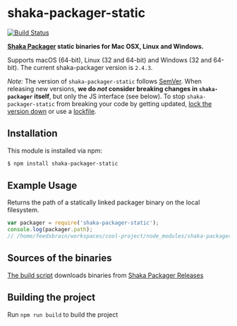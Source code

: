 # shaka-packager-static

[![Build Status](https://travis-ci.org/feedsbrain/shaka-packager-static.svg?branch=master)](https://travis-ci.org/feedsbrain/shaka-packager-static)

**[Shaka Packager](https://github.com/google/shaka-packager) static binaries for Mac OSX, Linux and Windows.**

Supports macOS (64-bit), Linux (32 and 64-bit) and Windows (32 and 64-bit). The current shaka-packager version is `2.4.3`.

*Note:* The version of `shaka-packager-static` follows [SemVer](http://semver.org). When releasing new versions, **we do *not* consider breaking changes in `shaka-packager` itself**, but only the JS interface (see below). To stop `shaka-packager-static` from breaking your code by getting updated, [lock the version down](https://docs.npmjs.com/files/package.json#dependencies) or use a [lockfile](https://docs.npmjs.com/files/package-lock.json).

## Installation

This module is installed via npm:

``` bash
$ npm install shaka-packager-static
```

## Example Usage

Returns the path of a statically linked packager binary on the local filesystem.

``` js
var packager = require('shaka-packager-static');
console.log(packager.path);
// /home/feedsbrain/workspaces/cool-project/node_modules/shaka-packager-static/bin/linux/x64/packager
```

## Sources of the binaries

[The build script](build/index.sh) downloads binaries from [Shaka Packager Releases](https://github.com/google/shaka-packager/releases/)

## Building the project

Run `npm run build` to build the project
